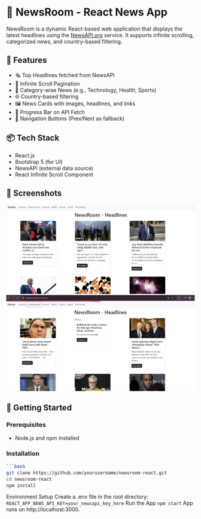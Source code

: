 # 📰 NewsRoom - React News App

NewsRoom is a dynamic React-based web application that displays the latest headlines using the [NewsAPI.org](https://newsapi.org) service. It supports infinite scrolling, categorized news, and country-based filtering.

## 🌟 Features

- 🗞 Top Headlines fetched from NewsAPI
- 🔄 Infinite Scroll Pagination
- 📂 Category-wise News (e.g., Technology, Health, Sports)
- 🌐 Country-based filtering
- 🖼 News Cards with images, headlines, and links
- 🚥 Progress Bar on API Fetch
- 🔘 Navigation Buttons (Prev/Next as fallback)

## 📦 Tech Stack

- React.js
- Bootstrap 5 (for UI)
- NewsAPI (external data source)
- React Infinite Scroll Component

## 📸 Screenshots

![Home Page](./screenshots/home.png)
![Loading and Infinite Scroll](./screenshots/top-loading_bar.png)
## 🚀 Getting Started

### Prerequisites

- Node.js and npm installed

### Installation

```bash
```bash
git clone https://github.com/yourusername/newsroom-react.git
cd newsroom-react
npm install
```
Environment Setup
Create a .env file in the root directory:
```REACT_APP_NEWS_API_KEY=your_newsapi_key_here```
Run the App
```npm start```
App runs on http://localhost:3000.
